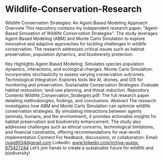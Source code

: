 # Wildlife-Conservation-Research
Wildlife Conservation Strategies: An Agent-Based Modeling Approach
Overview
This repository contains my independent research paper, "Agent-Based Simulation of Wildlife Conservation Strategies". The study leverages Agent-Based Modeling (ABM) and Monte Carlo Simulation to explore innovative and adaptive approaches for tackling challenges in wildlife conservation. The research addresses critical issues such as habitat preservation, population dynamics, and biodiversity protection.

Key Highlights
Agent-Based Modeling: Simulates species population dynamics, interactions, and ecological changes.
Monte Carlo Simulation: Incorporates stochasticity to assess varying conservation outcomes.
Technological Integration: Explores tools like AI, drones, and GIS for monitoring and preservation.
Sustainable Conservation Strategies: Evaluate habitat restoration, land-use planning, and threat reduction.
Repository Contents
Wildlife_Conservation_Strategies.pdf: The full research paper detailing methodologies, findings, and conclusions.
Abstract
The research investigates how ABM and Monte Carlo Simulation can optimize wildlife conservation strategies. By simulating interactions between agents (animals, humans, and the environment), it provides actionable insights for habitat preservation and biodiversity enhancement. The study also addresses challenges such as ethical concerns, technological limitations, and financial constraints, offering recommendations for real-world implementation
Connect
For feedback, discussions, or collaboration:
Email: riyag9034@gmail.com
LinkedIn: www.linkedin.com/in/riya-gupta-875427244
Let’s join hands to create a sustainable future for wildlife and biodiversity!
